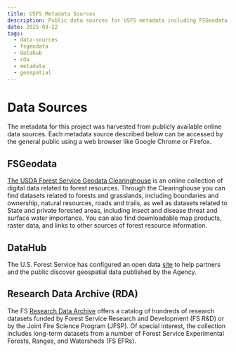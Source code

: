 ```yaml
---
title: USFS Metadata Sources
description: Public data sources for USFS metadata including FSGeodata, DataHub, and Research Data Archive
date: 2025-09-22
tags:
  - data-sources
  - fsgeodata
  - datahub
  - rda
  - metadata
  - geospatial
---
```

# Data Sources

The metadata for this project was harvested from publicly available online data sources.  Each metadata source described below can be accessed by the general public using a web browser like Google Chrome or Firefox.

## FSGeodata

[The USDA Forest Service Geodata Clearinghouse](https://data.fs.usda.gov/geodata/) is an online collection of digital data related to forest resources. Through the Clearinghouse you can find datasets related to forests and grasslands, including boundaries and ownership, natural resources, roads and trails, as well as datasets related to State and private forested areas, including insect and disease threat and surface water importance. You can also find downloadable map products, raster data, and links to other sources of forest resource information.

## DataHub

The U.S. Forest Service has configured an open data [site](https://data-usfs.hub.arcgis.com/) to help partners and the public discover geospatial data published by the Agency.

## Research Data Archive (RDA)

The FS [Research Data Archive](https://www.fs.usda.gov/rds/archive/) offers a catalog of hundreds of research datasets funded by Forest Service Research and Development (FS R&D) or by the Joint Fire Science Program (JFSP). Of special interest, the collection includes long-term datasets from a number of Forest Service Experimental Forests, Ranges, and Watersheds (FS EFRs).

